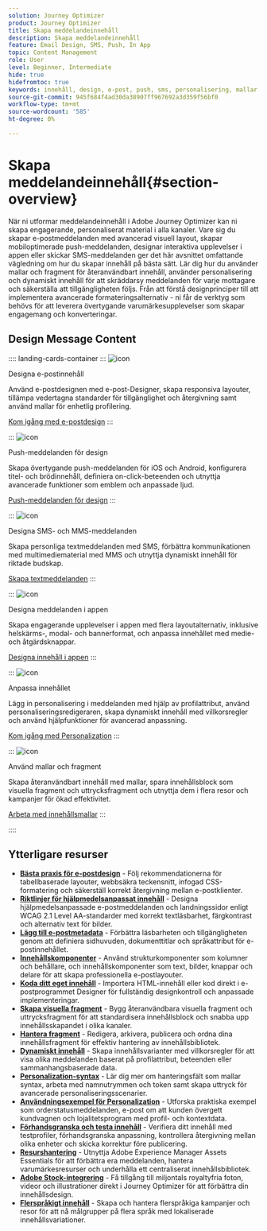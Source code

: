 ```yaml
---
solution: Journey Optimizer
product: Journey Optimizer
title: Skapa meddelandeinnehåll
description: Skapa meddelandeinnehåll
feature: Email Design, SMS, Push, In App
topic: Content Management
role: User
level: Beginner, Intermediate
hide: true
hidefromtoc: true
keywords: innehåll, design, e-post, push, sms, personalisering, mallar
source-git-commit: 945f684f4ad30da38907ff967692a3d359f56bf0
workflow-type: tm+mt
source-wordcount: '585'
ht-degree: 0%

---
```


# Skapa meddelandeinnehåll{#section-overview}

När ni utformar meddelandeinnehåll i Adobe Journey Optimizer kan ni skapa engagerande, personaliserat material i alla kanaler. Vare sig du skapar e-postmeddelanden med avancerad visuell layout, skapar mobiloptimerade push-meddelanden, designar interaktiva upplevelser i appen eller skickar SMS-meddelanden ger det här avsnittet omfattande vägledning om hur du skapar innehåll på bästa sätt. Lär dig hur du använder mallar och fragment för återanvändbart innehåll, använder personalisering och dynamiskt innehåll för att skräddarsy meddelanden för varje mottagare och säkerställa att tillgängligheten följs. Från att förstå designprinciper till att implementera avancerade formateringsalternativ - ni får de verktyg som behövs för att leverera övertygande varumärkesupplevelser som skapar engagemang och konverteringar.

## Design Message Content

:::: landing-cards-container
:::
![icon](https://cdn.experienceleague.adobe.com/icons/list-check.svg)

Designa e-postinnehåll

Använd e-postdesignen med e-post-Designer, skapa responsiva layouter, tillämpa vedertagna standarder för tillgänglighet och återgivning samt använd mallar för enhetlig profilering.

[Kom igång med e-postdesign](../email/get-started-email-design.md)
:::

:::
![icon](https://cdn.experienceleague.adobe.com/icons/paper-plane.svg)

Push-meddelanden för design

Skapa övertygande push-meddelanden för iOS och Android, konfigurera titel- och brödinnehåll, definiera on-click-beteenden och utnyttja avancerade funktioner som emblem och anpassade ljud.

[Push-meddelanden för design](../push/design-push.md)
:::

:::
![icon](https://cdn.experienceleague.adobe.com/icons/message.svg)

Designa SMS- och MMS-meddelanden

Skapa personliga textmeddelanden med SMS, förbättra kommunikationen med multimediematerial med MMS och utnyttja dynamiskt innehåll för riktade budskap.

[Skapa textmeddelanden](../sms/create-sms.md)
:::

:::
![icon](https://cdn.experienceleague.adobe.com/icons/mobile.svg)

Designa meddelanden i appen

Skapa engagerande upplevelser i appen med flera layoutalternativ, inklusive helskärms-, modal- och bannerformat, och anpassa innehållet med medie- och åtgärdsknappar.

[Designa innehåll i appen](../in-app/design-in-app.md)
:::

:::
![icon](https://cdn.experienceleague.adobe.com/icons/screwdriver-wrench.svg)

Anpassa innehållet

Lägg in personalisering i meddelanden med hjälp av profilattribut, använd personaliseringsredigeraren, skapa dynamiskt innehåll med villkorsregler och använd hjälpfunktioner för avancerad anpassning.

[Kom igång med Personalization](../personalization/personalize.md)
:::

:::
![icon](https://cdn.experienceleague.adobe.com/icons/puzzle-piece.svg)

Använd mallar och fragment

Skapa återanvändbart innehåll med mallar, spara innehållsblock som visuella fragment och uttrycksfragment och utnyttja dem i flera resor och kampanjer för ökad effektivitet.

[Arbeta med innehållsmallar](../content-management/use-content-templates.md)
:::

::::


## Ytterligare resurser

- **[Bästa praxis för e-postdesign](../email/get-started-email-design.md#best-practices)** - Följ rekommendationerna för tabellbaserade layouter, webbsäkra teckensnitt, infogad CSS-formatering och säkerställ korrekt återgivning mellan e-postklienter.
- **[Riktlinjer för hjälpmedelsanpassat innehåll](../email/accessible-content.md)** - Designa hjälpmedelsanpassade e-postmeddelanden och landningssidor enligt WCAG 2.1 Level AA-standarder med korrekt textläsbarhet, färgkontrast och alternativ text för bilder.
- **[Lägg till e-postmetadata](../email/email-metadata.md)** - Förbättra läsbarheten och tillgängligheten genom att definiera sidhuvuden, dokumenttitlar och språkattribut för e-postinnehållet.
- **[Innehållskomponenter](../email/content-components.md)** - Använd strukturkomponenter som kolumner och behållare, och innehållskomponenter som text, bilder, knappar och delare för att skapa professionella e-postlayouter.
- **[Koda ditt eget innehåll](../email/code-content.md)** - Importera HTML-innehåll eller kod direkt i e-postprogrammet Designer för fullständig designkontroll och anpassade implementeringar.
- **[Skapa visuella fragment](../content-management/create-fragments.md)** - Bygg återanvändbara visuella fragment och uttrycksfragment för att standardisera innehållsblock och snabba upp innehållsskapandet i olika kanaler.
- **[Hantera fragment](../content-management/manage-fragments.md)** - Redigera, arkivera, publicera och ordna dina innehållsfragment för effektiv hantering av innehållsbibliotek.
- **[Dynamiskt innehåll](../personalization/dynamic-content.md)** - Skapa innehållsvarianter med villkorsregler för att visa olika meddelanden baserat på profilattribut, beteenden eller sammanhangsbaserade data.
- **[Personalization-syntax](../personalization/personalization-syntax.md)** - Lär dig mer om hanteringsfält som mallar syntax, arbeta med namnutrymmen och token samt skapa uttryck för avancerade personaliseringsscenarier.
- **[Användningsexempel för Personalization](../personalization/personalization-use-case.md)** - Utforska praktiska exempel som orderstatusmeddelanden, e-post om att kunden övergett kundvagnen och lojalitetsprogram med profil- och kontextdata.
- **[Förhandsgranska och testa innehåll](../content-management/preview-test.md)** - Verifiera ditt innehåll med testprofiler, förhandsgranska anpassning, kontrollera återgivning mellan olika enheter och skicka korrektur före publicering.
- **[Resurshantering](../integrations/assets.md)** - Utnyttja Adobe Experience Manager Assets Essentials för att förbättra era meddelanden, hantera varumärkesresurser och underhålla ett centraliserat innehållsbibliotek.
- **[Adobe Stock-integrering](../integrations/stock.md)** - Få tillgång till miljontals royaltyfria foton, videor och illustrationer direkt i Journey Optimizer för att förbättra din innehållsdesign.
- **[Flerspråkigt innehåll](../content-management/multilingual-gs.md)** - Skapa och hantera flerspråkiga kampanjer och resor för att nå målgrupper på flera språk med lokaliserade innehållsvariationer.


